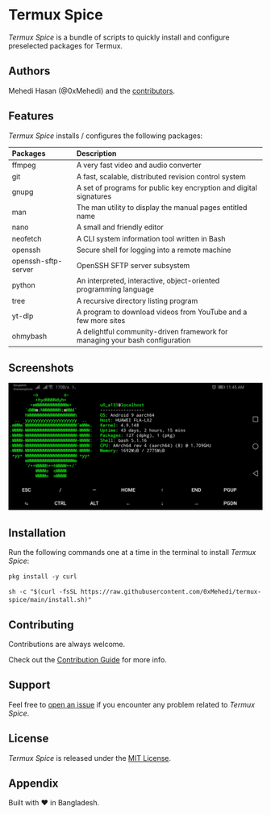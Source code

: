 <!-- cspell:words Mehedi Hasan neofetch ohmybash termux -->

# Termux Spice

_Termux Spice_ is a bundle of scripts to quickly install and configure preselected packages for Termux.

## Authors

Mehedi Hasan (@0xMehedi) and the [contributors](https://github.com/0xMehedi/termux-spice/graphs/contributors).

## Features

_Termux Spice_ installs / configures the following packages:

| Packages            | Description                                                                  |
| :------------------ | :--------------------------------------------------------------------------- |
| ffmpeg              | A very fast video and audio converter                                        |
| git                 | A fast, scalable, distributed revision control system                        |
| gnupg               | A set of programs for public key encryption and digital signatures           |
| man                 | The man utility to display the manual pages entitled name                    |
| nano                | A small and friendly editor                                                  |
| neofetch            | A CLI system information tool written in Bash                                |
| openssh             | Secure shell for logging into a remote machine                               |
| openssh-sftp-server | OpenSSH SFTP server subsystem                                                |
| python              | An interpreted, interactive, object-oriented programming language            |
| tree                | A recursive directory listing program                                        |
| yt-dlp              | A program to download videos from YouTube and a few more sites               |
| ohmybash            | A delightful community-driven framework for managing your bash configuration |

## Screenshots

![neofetch](./assets/img/neofetch.jpg "Neofetch")

## Installation

Run the following commands one at a time in the terminal to install _Termux Spice_:

```shell
pkg install -y curl
```

```shell
sh -c "$(curl -fsSL https://raw.githubusercontent.com/0xMehedi/termux-spice/main/install.sh)"
```

## Contributing

Contributions are always welcome.

Check out the [Contribution Guide](./CONTRIBUTING.md) for more info.

## Support

Feel free to [open an issue](https://github.com/0xMehedi/termux-spice/issues/new/choose) if you encounter any problem related to _Termux Spice_.

## License

_Termux Spice_ is released under the [MIT License](./LICENSE).

## Appendix

Built with :heart: in Bangladesh.
